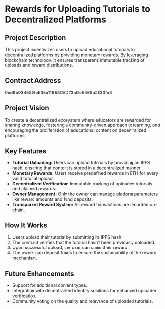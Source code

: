 # Rewards for Uploading Tutorials to Decentralized Platforms

## Project Description
This project incentivizes users to upload educational tutorials to decentralized platforms by providing monetary rewards. By leveraging blockchain technology, it ensures transparent, immutable tracking of uploads and reward distributions.

## Contract Address
0xd8b934580fcE35a11B58C6D73aDeE468a2833fa8

## Project Vision
To create a decentralized ecosystem where educators are rewarded for sharing knowledge, fostering a community-driven approach to learning, and encouraging the proliferation of educational content on decentralized platforms.

## Key Features
- **Tutorial Uploading:** Users can upload tutorials by providing an IPFS hash, ensuring that content is stored in a decentralized manner.
- **Monetary Rewards:** Users receive predefined rewards in ETH for every valid tutorial upload.
- **Decentralized Verification:** Immutable tracking of uploaded tutorials and claimed rewards.
- **Owner Management:** Only the owner can manage platform parameters like reward amounts and fund deposits.
- **Transparent Reward System:** All reward transactions are recorded on-chain.

## How It Works
1. Users upload their tutorial by submitting its IPFS hash.
2. The contract verifies that the tutorial hasn’t been previously uploaded.
3. Upon successful upload, the user can claim their reward.
4. The owner can deposit funds to ensure the sustainability of the reward mechanism.

## Future Enhancements

- Support for additional content types.
- Integration with decentralized identity solutions for enhanced uploader verification.
- Community voting on the quality and relevance of uploaded tutorials.
